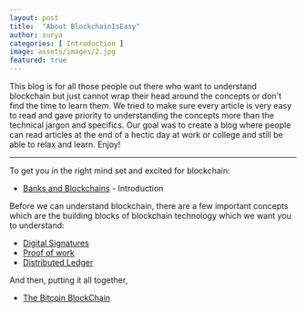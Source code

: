 ```yaml
---
layout: post
title:  "About BlockchainIsEasy"
author: surya
categories: [ Introduction ]
image: assets/images/2.jpg
featured: true
---
```


This blog is for all those people out there who want to understand blockchain but just cannot wrap their head around the concepts or don't find the time to learn them. We tried to make sure every article is very easy to read and gave priority to understanding the concepts more than the technical jargon and specifics. Our goal was to create a blog where people can read articles at the end of a hectic day at work or college and still be able to relax and learn. Enjoy! 

---

To get you in the right mind set and excited for blockchain:

* [Banks and Blockchains](https://blockchainiseasy.github.io/banks-and-blockchains/) - Introduction 

Before we can understand blockchain, there are a few important concepts which are the building blocks of blockchain technology which we want you to understand:

* [Digital Signatures](https://blockchainiseasy.github.io/digital-signature/)
* [Proof of work](https://blockchainiseasy.github.io/proof-of-work/)
* [Distributed Ledger](https://blockchainiseasy.github.io/digital-ledger/)

And then, putting it all together,
* [The Bitcoin BlockChain](https://blockchainiseasy.github.io/the-bitcoin-blockchain/)
